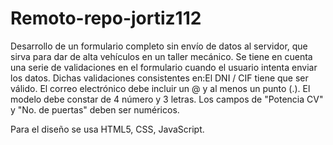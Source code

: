 # Remoto-repo-jortiz112
Desarrollo de un formulario completo sin envío de datos al servidor, que sirva para dar de alta vehículos en un  taller mecánico.
Se tiene en cuenta una serie de validaciones en el formulario cuando el usuario intenta enviar los datos. Dichas validaciones consistentes en:El DNI / CIF tiene que ser válido.
El correo electrónico debe incluir un @ y al menos un punto (.).
El modelo debe constar de 4 número y 3 letras.
Los campos de "Potencia CV" y "No. de puertas" deben ser numéricos.

Para el diseño se usa HTML5, CSS, JavaScript.
